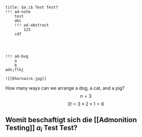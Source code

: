 ```ad-note
title: $a_i$ Test Test?
!!! ad-note
	test
	abc
	!!! ad-abstract
		123
	cdf




!!! ad-bug
	a
	b
ads;flkj

![[Khorvaire.jpg]]

```


How many ways can we arrange a dog, a cat, and a pig?
$$n=3$$
$$3!=3×2×1=6$$

## Womit beschaftigt sich die [[Admonition Testing]] $a_i$ Test Test?